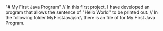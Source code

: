 "# My First Java Program" 
// In this first project, I have developed an program that allows the sentence of "Hello World" to be printed out. 
// In the following folder MyFirstJava\src\ there is an file of for My First Java Program.
